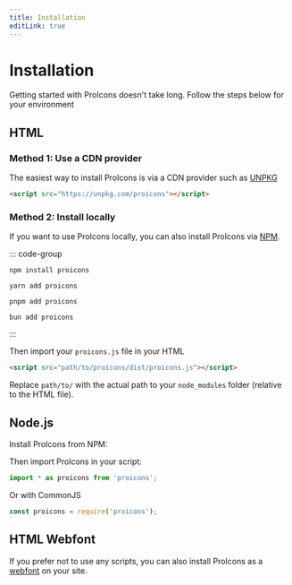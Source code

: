 ```yaml
---
title: Installation
editLink: true
---
```


# Installation
Getting started with ProIcons doesn't take long. Follow the steps below for your environment

## HTML
<!-- #region install-html -->
### Method 1: Use a CDN provider

The easiest way to install ProIcons is via a CDN provider such as [UNPKG](https://unpkg.com)

```html
<script src="https://unpkg.com/proicons"></script>
```

### Method 2: Install locally

If you want to use ProIcons locally, you can also install ProIcons via [NPM](https://npmjs.com/package/proicons).

<!-- #region install-general -->
::: code-group

```console [NPM]
npm install proicons
```

```console [Yarn]
yarn add proicons
```

```console [PNPM]
pnpm add proicons
```

```console [Bun]
bun add proicons
```

:::
<!-- #endregion install-general -->

Then import your `proicons.js` file in your HTML
```html
<script src="path/to/proicons/dist/proicons.js"></script>
``` 
Replace `path/to/` with the actual path to your `node_modules` folder (relative to the HTML file).
<!-- #endregion install-html -->
## Node.js
<!-- #region install-node -->
Install ProIcons from NPM:

<!--@include: ./installation.md#install-general-->

Then import ProIcons in your script:

```javascript
import * as proicons from 'proicons';
```
Or with CommonJS
```javascript
const proicons = require('proicons');
```
<!-- #endregion install-node -->
## HTML Webfont
If you prefer not to use any scripts, you can also install ProIcons as a [webfont](../packages/webfont) on your site.
<!-- @include: ../packages/webfont.md#install-webfont -->